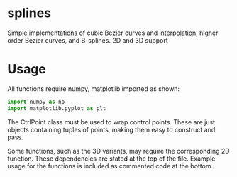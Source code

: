 # splines
Simple implementations of cubic Bezier curves and interpolation, higher order Bezier curves, and B-splines. 2D and 3D support

# Usage
All functions require numpy, matplotlib imported as shown:

```python
import numpy as np
import matplotlib.pyplot as plt
```

The CtrlPoint class must be used to wrap control points. These are just objects containing tuples of points, making them easy to construct and pass.

Some functions, such as the 3D variants, may require the corresponding 2D function. These dependencies are stated at the top of the file. Example usage for the functions is included as commented code at the bottom.
